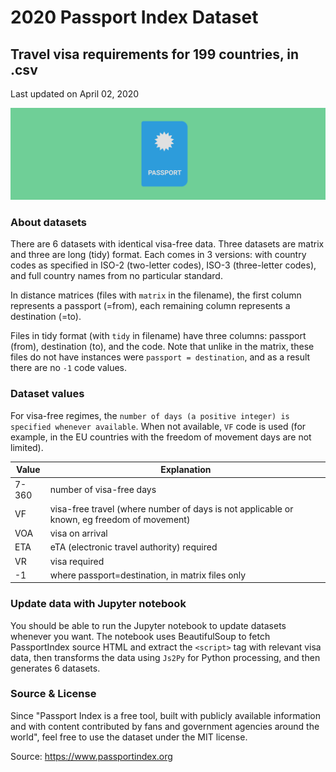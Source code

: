 # 2020 Passport Index Dataset
## Travel visa requirements for 199 countries, in .csv
Last updated on April 02, 2020

![Passport](passport.png)

### About datasets

There are 6 datasets with identical visa-free data. Three datasets are matrix and three are long (tidy) format. Each comes in 3 versions: with country codes as specified in ISO-2 (two-letter codes), ISO-3 (three-letter codes), and full country names from no particular standard.

In distance matrices (files with `matrix` in the filename), the first column represents a passport (=from), each remaining column represents a destination (=to).

Files in tidy format (with `tidy` in filename) have three columns: passport (from), destination (to), and the code. Note that unlike in the matrix, these files do not have instances were `passport = destination`, and as a result there are no `-1` code values.

### Dataset values

For visa-free regimes, the `number of days (a positive integer) is specified whenever available`. When not available, `VF` code is used (for example, in the EU countries with the freedom of movement days are not limited).

| Value | Explanation |
|---|---|
|7-360| number of visa-free days|
|VF| visa-free travel (where number of days is not applicable or known, eg freedom of movement)|
|VOA| visa on arrival|
|ETA| eTA (electronic travel authority) required|
|VR| visa required|
|-1| where passport=destination, in matrix files only|

### Update data with Jupyter notebook
You should be able to run the Jupyter notebook to update datasets whenever you want. The notebook uses BeautifulSoup to fetch PassportIndex source HTML and extract the `<script>` tag with relevant visa data, then transforms the data using `Js2Py` for Python processing, and then generates 6 datasets.

### Source & License
Since "Passport Index is a free tool, built with publicly available information and with content contributed by fans and government agencies around the world", feel free to use the dataset under the MIT license.

Source: https://www.passportindex.org
